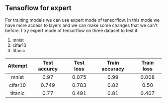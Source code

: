 ## Tensoflow for expert

For training models we can use expert mode of tensorflow.
In this mode we have more access to layers and we can make some changes that we can't before.
I try expert mode of tensorflow on three dataset to test it.
1. mnist
2. cifar10
3. titanic


| Attempt | Test accurcy | Test loss | Train accuracy | Train loss |
| :-----: | :----------: | :-------: | :------------: | :--------: | 
| mnist | 0.97 | 0.075 | 0.99 | 0.008 | 
| cifar10 | 0.749 | 0.783 | 0.82 | 0.50 | 
| titanic | 0.77 | 0.491 | 0.81 | 0.407 | 